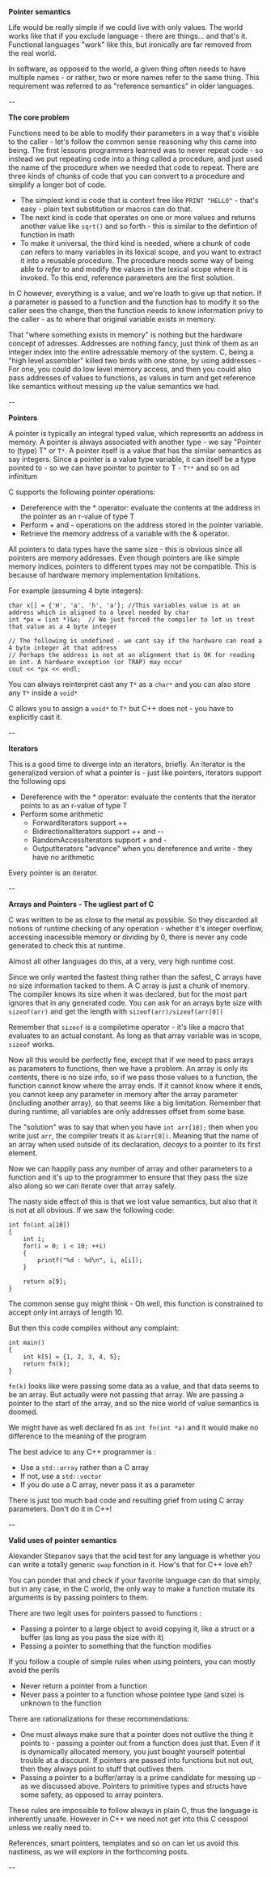 **Pointer semantics**

Life would be really simple if we could live with only values. The world works like that if you exclude language - there are things... and that's it. Functional languages "work" like this, but ironically are far removed from the real world.

In software, as opposed to the world, a given thing often needs to have multiple names - or rather, two or more names refer to the same thing. This requirement was referred to as "reference semantics" in older languages.

--

**The core problem**

Functions need to be able to modify their parameters in a way that's visible to the caller - let's follow the common sense reasoning why this came into being.
The first lessons programmers learned was to never repeat code - so instead we put repeating code into a thing called a procedure, and just used the name of the procedure when we needed that code to repeat.
There are three kinds of chunks of code that you can convert to a procedure and simplify a longer bot of code.

- The simplest kind is code that is context free like ```PRINT "HELLO"``` - that's easy - plain text substitution or macros can do that.
- The next kind is code that operates on one or more values and returns another value like ```sqrt()``` and so forth - this is similar to the defintion of function in math
- To make it universal, the third kind is needed, where a chunk of code can refers to many variables in its lexical scope, and you want to extract it into a reusable procedure. The procedure needs some way of being able to _refer_ to and modify the values in the lexical scope where it is invoked. To this end, reference parameters are the first solution.

In C however, everything is a value, and we're loath to give up that notion. 
If a parameter is passed to a function and the function has to modify it so the caller sees the change, then the function needs to know information privy to the caller - as to where that original variable exists in memory.

That "where something exists in memory" is nothing but the hardware concept of adresses. Addresses are nothing fancy, just think of them as an integer index into the entire adressable memory of the system.
C, being a "high level assembler" killed two birds with one stone, by using addresses - For one, you could do low level memory access, and then you could also pass addresses of values to functions, as values in turn and get reference like semantics without messing up the value semantics we had.

--

**Pointers**

A pointer is typically an integral typed value, which represents an address in memory. 
A pointer is always associated with another type - we say "Pointer to (type) T" or ```T*```.
A pointer itself is a value that has the similar semantics as say integers.
Since a pointer is a value type variable, it can itself be a type pointed to - so we can have pointer to pointer to T - ```T**``` and so on ad infinitum

C supports the following pointer operations:
- Dereference with the * operator: evaluate the contents at the address in the pointer as an r-value of type T
- Perform + and - operations on the address stored in the pointer variable.
- Retrieve the memory address of a variable with the & operator.

All pointers to data types have the same size - this is obvious since all pointers are memory addresses.
Even though pointers are like simple memory indices, pointers to different types may not be compatible.
This is because of hardware memory implementation limitations. 

For example (assuming 4 byte integers):
```
char x[] = {'H', 'a', 'h', 'a'}; //This variables value is at an address which is aligned to a level needed by char
int *px = (int *)&x;  // We just forced the compiler to let us treat that value as a 4 byte integer

// The following is undefined - we cant say if the hardware can read a 4 byte integer at that address
// Perhaps the address is not at an alignment that is OK for reading an int. A hardware exception (or TRAP) may occur
cout << *px << endl;  
```

You can always reinterpret cast any ```T*``` as a ```char*``` and you can also store any ```T*``` inside a ```void*``` 

C allows you to assign a ```void*``` to ```T*``` but C++ does not - you have to explicitly cast it.

--

**Iterators**

This is a good time to diverge into an iterators, briefly.
An iterator is the generalized version of what a pointer is - just like pointers, iterators support the following ops
- Dereference with the * operator: evaluate the contents that the iterator points to as an r-value of type T 
- Perform some arithmetic 
    - ForwardIterators support ++
    - BidirectionalIterators support ++ and --
    - RandomAccessIterators support + and -
    - OutputIterators "advance" when you dereference and write - they have no arithmetic

Every pointer is an iterator.

--

**Arrays and Pointers - The ugliest part of C**

C was written to be as close to the metal as possible. So they discarded all notions of runtime checking of any operation - whether it's integer overflow, accessing inacessible memory or dividing by 0, there is never any code generated to check this at runtime.

Almost all other languages do this, at a very, very high runtime cost.

Since we only wanted the fastest thing rather than the safest, C arrays have no size information tacked to them. A C array is just a chunk of memory. The compiler knows its size when it was declared, but for the most part ignores that in any generated code.
You can ask for an arrays byte size with ```sizeof(arr)``` and get the length with ```sizeof(arr)/sizeof(arr[0])```

Remember that ```sizeof``` is a compiletime operator - it's like a macro that evaluates to an actual constant.
As long as that array variable was in scope, ```sizeof``` works.


Now all this would be perfectly fine, except that if we need to pass arrays as parameters to functions, then we have a problem.
An array is only its contents, there is no size info, so if we pass those values to a function, the function cannot know where the array ends.
If it cannot know where it ends, you cannot keep any parameter in memory after the array parameter (including another array), so that seems like a big limitation. Remember that during runtime, all variables are only addresses offset from some base.

The "solution" was to say that when you have ```int arr[10];``` then when you write just ```arr```, the compiler treats it as ```&(arr[0])```.
Meaning that the name of an array when used outside of its declaration, _decays_ to a pointer to its first element.

Now we can happily pass any number of array and other parameters to a function and it's up to the programmer to ensure that they pass the size also along so we can iterate over that array safely.

The nasty side effect of this is that we lost value semantics, but also that it is not at all obvious.
If we saw the following code:
```
int fn(int a[10])
{
    int i;
    for(i = 0; i < 10; ++i)
    {
        printf("%d : %d\n", i, a[i]);
    }

    return a[9];
}
```

The common sense guy might think - Oh well, this function is constrained to accept only int arrays of length 10.

But then this code compiles without any complaint:

```
int main()
{
    int k[5] = {1, 2, 3, 4, 5};
    return fn(k);
}
```

```fn(k)``` looks like were passing some data as a value, and that data seems to be an array. But actually were not passing that array. We are passing a pointer to the start of the array, and so the nice world of value semantics is doomed.

We might have as well declared fn as ```int fn(int *a)``` and it would make no difference to the meaning of the program


The best advice to any C++ programmer is :
- Use a ```std::array``` rather than a C array
- If not, use a ```std::vector```
- If you do use a C array, never pass it as a parameter

There is just too much bad code and resulting grief from using C array parameters. Don't do it in C++!

--

**Valid uses of pointer semantics**

Alexander Stepanov says that the acid test for any language is whether you can write a totally generic ```swap``` function in it.
How's that for C++ love eh?

You can ponder that and check if your favorite language can do that simply, but in any case, in the C world, the only way to make a function mutate its arguments is by passing pointers to them.

There are two legit uses for pointers passed to functions : 
- Passing a pointer to a large object to avoid copying it, like a struct or a buffer (as long as you pass the size with it)
- Passing a pointer to something that the function modifies

If you follow a couple of simple rules when using pointers, you can mostly avoid the perils
- Never return a pointer from a function 
- Never pass a pointer to a function whose pointee type (and size) is unknown to the function

There are rationalizations for these recommendations:
- One must always make sure that a pointer does not outlive the thing it points to - passing a pointer out from a function does just that. Even if it is dynamically allocated memory, you just bought yourself potential trouble at a discount. If pointers are passed into functions but not out, then they always point to stuff that outlives them.
- Passing a pointer to a buffer/array is a prime candidate for messing up - as we discussed above. Pointers to primitive types and structs have some safety, as opposed to array pointers.


These rules are impossible to follow always in plain C, thus the language is inherently unsafe. 
However in C++ we need not get into this C cesspool unless we really need to.


References, smart pointers, templates and so on can let us avoid this nastiness, as we will explore in the forthcoming posts.


--

